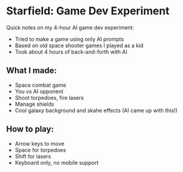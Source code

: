 # Starfield: Game Dev Experiment

Quick notes on my 4-hour AI game dev experiment:

- Tried to make a game using only AI prompts
- Based on old space shooter games I played as a kid
- Took about 4 hours of back-and-forth with AI

## What I made:

- Space combat game
- You vs AI opponent
- Shoot torpedoes, fire lasers
- Manage shields
- Cool galaxy background and skahe effects (AI came up with this!)

## How to play:

- Arrow keys to move
- Space for torpedoes
- Shift for lasers
- Keyboard only, no mobile support

